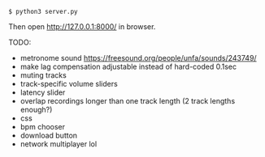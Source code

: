 ```
$ python3 server.py
```

Then open http://127.0.0.1:8000/ in browser.

TODO:
- metronome sound https://freesound.org/people/unfa/sounds/243749/
- make lag compensation adjustable instead of hard-coded 0.1sec
- muting tracks
- track-specific volume sliders
- latency slider
- overlap recordings longer than one track length (2 track lengths enough?)
- css
- bpm chooser
- download button
- network multiplayer lol
